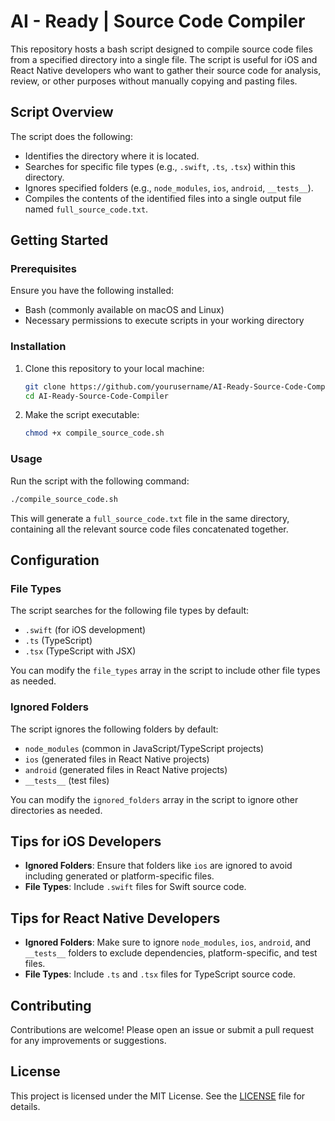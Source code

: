 
# AI - Ready | Source Code Compiler

This repository hosts a bash script designed to compile source code files from a specified directory into a single file. The script is useful for iOS and React Native developers who want to gather their source code for analysis, review, or other purposes without manually copying and pasting files.

## Script Overview

The script does the following:
- Identifies the directory where it is located.
- Searches for specific file types (e.g., `.swift`, `.ts`, `.tsx`) within this directory.
- Ignores specified folders (e.g., `node_modules`, `ios`, `android`, `__tests__`).
- Compiles the contents of the identified files into a single output file named `full_source_code.txt`.

## Getting Started

### Prerequisites

Ensure you have the following installed:
- Bash (commonly available on macOS and Linux)
- Necessary permissions to execute scripts in your working directory

### Installation

1. Clone this repository to your local machine:
   ```bash
   git clone https://github.com/yourusername/AI-Ready-Source-Code-Compiler.git
   cd AI-Ready-Source-Code-Compiler
   ```

2. Make the script executable:
   ```bash
   chmod +x compile_source_code.sh
   ```

### Usage

Run the script with the following command:
```bash
./compile_source_code.sh
```

This will generate a `full_source_code.txt` file in the same directory, containing all the relevant source code files concatenated together.

## Configuration

### File Types

The script searches for the following file types by default:
- `.swift` (for iOS development)
- `.ts` (TypeScript)
- `.tsx` (TypeScript with JSX)

You can modify the `file_types` array in the script to include other file types as needed.

### Ignored Folders

The script ignores the following folders by default:
- `node_modules` (common in JavaScript/TypeScript projects)
- `ios` (generated files in React Native projects)
- `android` (generated files in React Native projects)
- `__tests__` (test files)

You can modify the `ignored_folders` array in the script to ignore other directories as needed.

## Tips for iOS Developers

- **Ignored Folders**: Ensure that folders like `ios` are ignored to avoid including generated or platform-specific files.
- **File Types**: Include `.swift` files for Swift source code.

## Tips for React Native Developers

- **Ignored Folders**: Make sure to ignore `node_modules`, `ios`, `android`, and `__tests__` folders to exclude dependencies, platform-specific, and test files.
- **File Types**: Include `.ts` and `.tsx` files for TypeScript source code.

## Contributing

Contributions are welcome! Please open an issue or submit a pull request for any improvements or suggestions.

## License

This project is licensed under the MIT License. See the [LICENSE](LICENSE) file for details.
